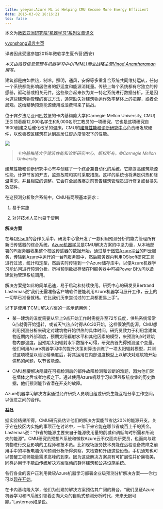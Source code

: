 ```yaml
---
title: yeeyan:Azure ML is Helping CMU Become More Energy Efficient
date: 2015-03-02 18:16:21
toc: false
---
```


本文为[微软亚洲研究院“机器学习”系列文章译文](http://www.msra.cn/zh-cn/research/machine-learning-group/default.aspx)

[yvonshong译言主页](http://user.yeeyan.com/articles/yvonshong/translation)

译者因此受邀参加2015年微软学生夏令营(西安)

<!-- more -->

*本文由微软信息管理与机器学习中心(IMML)商业战略主管[Vinod Anantharaman](https://social.technet.microsoft.com/Profile/Vinod_Anantharaman)撰写。*

建筑都是由如供热，制冷，照明，通风，安保等多重复合系统共同维持运转，任何一个系统都能影响居住者的舒适度和能源消耗量。传统上每个系统都有它独立的传感器，驱动器或相关元件，这些聚合起来仅为某一特定系统进行数据分析。<span style="line-height: 1.45em; background-color: initial;">正是因为这些建筑物管理的窖式方法，通常缺失对建筑物运作效率整体上的把握，或者全局观。这给精确预测能源使用或浪费带来了挑战。</span>

位于宾夕法尼亚州匹兹堡的卡内基梅隆大学(Carnegie Mellon University, CMU)正引领着超12,000名学生和5,000名职工教员的一项研究，它也是这项研究自1900创建之后催化改革的温床。CMU的[建筑性能和诊断研究中心](http://www.cmu.edu/architecture/research/cbpd/absic-cbpd.html?WT.mc_id=Blog_MachLearn_General_DI)负责研发软硬件，以改善校区建筑在达到高居住舒适度情况下的性能。

![](https://msdnshared.blob.core.windows.net/media/TNBlogsFS/prod.evol.blogs.technet.com/CommunityServer.Blogs.Components.WeblogFiles/00/00/01/02/52/CMU%20-%201.jpg)

> *卡内基梅隆大学建筑性能和诊断研究中心，版权所有。©Carnegie Mellon University*

建筑性能和诊断研究中心有幸创建了一个综合兼自动化的系统，它能提高建筑能源性能，计算节省的开支，监测故障和实时采取措施。这样的系统也将满足供热和降温需求，并且相应的调整。它会在全局瘫痪之前警告建筑管理员进行修复或替换失效部件。

在这预测分析聚合系统中，CMU有两项基本要求：

1. 易于实施

2. 对非技术人员也易于使用

**解决方案**

在与[OSIsoft](http://www.osisoft.com/Default.aspx?WT.mc_id=Blog_MachLearn_General_DI)的合作关系中，研发中心曾开发了一款利用预测分析的能力管理所有新旧传感器的综合系统。[Azure机器学习](http://azure.microsoft.com/en-us/services/machine-learning/)是CMU解决方案的中坚力量，从本地部署的PI服务器收集整个校区传感器的数据开始，通过基于[微软Azure平台](https://azure.microsoft.com/en-us/)的PI云服务，传输到Azure中运行的一台PI服务器中，然后服务器内利用OSIsoft研究工具进行过滤，统计和定型，然后实时传输到一个Azure储存库中，以便Azure机器学习能访问进行预测分析。所得预测数据存储在PI服务器中可被Power BI访问以备建筑物管理系统调用。

解决方案是如此的简单迅速，易于启动和持续使用。研究中心的研发员Bertrand Lasternas说“我们无需准备客户端软件便能利用Azure机器学习展开工作，云上的一切早已准备就绪。它比我们历来尝试过的工具都更易上手”。

以下是使用了CMU解决方案的一些示范用例：

- 某一建筑的温度需要从早上9点开始工作时需提升至72华氏度，供热系统常常6点就得开始运转，或者天气热点时得从6:30开始，这样很浪费能源。CMU想利用预测分析来确定对建筑物开始供热的具体时间。研究员致力于利用含建筑物近期内外部温度，预期太阳辐射水平和其他因素的模型，来预测9点时建筑物内部温度。因预期太阳辐射水平数据不可得，研究员首先得预测这个变量。他们利用Azure机器学习中的提升决策树算法训练了一项太阳辐射模型，并测试这项模型以验证精确度后，将其运用在内部温度模型上以解决对建筑物开始供热的问题，以节省能源。

- CMU想要解决隐藏在可视检测后的部件故障检测和诊断的难题，因为他们常在墙体之后或者地板之下。通过使用Azure机器学习处理PI系统收集的历史数据，他们预测能节省潜在开支的故障。

Azure机器学习解决方案通过允许研究人员项目组或研究生能互相分享工作空间，以促进之间的合作。

**益处**

据实验结果所得，CMU研究员估计他们的解决方案能节省达20%的能源开支。关于它在校区内实施的事项正在讨论中，一年下来它能在哪节省成百上千的资金。Lasternas说：“节省的能源主要来自于能源使用量的削减和调低每时所需和所流失的能源”。CMU研究员预想PI系统和微软Azure云不仅面向研究员，也面向与建筑物进行交互影响的工程师和技术员。比如现场服务技术员能在远程设备故障之前用手中的平板电脑访问预测分析所得洞察，来检查和升级这些设备。手机通知也可以警醒工程师能量需求高峰的到来。因为这些解决方案具有可扩展性并价廉物美，同样适用于不能由传统解决方案驱动的群体建筑和公共设施系统。

各行各业的客户正利用微软Azure机器学习部署企业级预测分析解决方案——你也可以[现在开始](http://azure.microsoft.com/en-us/trial/get-started-machine-learning/?WT.mc_id=Blog_MachLearn_General_DI)。

在卡内基梅隆大学，他们为创建的解决方案预估其广阔的舞台。“我们见证Azure机器学习和PI系统引领着面向大众的自助式预测分析时代，未来无限可能。”Lasternas如是说。